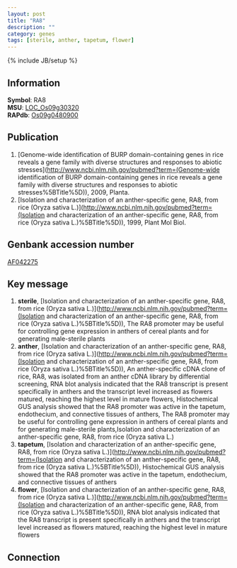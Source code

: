 ```yaml
---
layout: post
title: "RA8"
description: ""
category: genes
tags: [sterile, anther, tapetum, flower]
---
```

{% include JB/setup %}

## Information
__Symbol__: RA8  
__MSU__: [LOC_Os09g30320](http://rice.plantbiology.msu.edu/cgi-bin/ORF_infopage.cgi?orf=LOC_Os09g30320)  
__RAPdb__: [Os09g0480900](http://rapdb.dna.affrc.go.jp/viewer/gbrowse_details/irgsp1?name=Os09g0480900)  

## Publication
1. [Genome-wide identification of BURP domain-containing genes in rice reveals a gene family with diverse structures and responses to abiotic stresses](http://www.ncbi.nlm.nih.gov/pubmed?term=(Genome-wide identification of BURP domain-containing genes in rice reveals a gene family with diverse structures and responses to abiotic stresses%5BTitle%5D)), 2009, Planta.
2. [Isolation and characterization of an anther-specific gene, RA8, from rice (Oryza sativa L.)](http://www.ncbi.nlm.nih.gov/pubmed?term=(Isolation and characterization of an anther-specific gene, RA8, from rice (Oryza sativa L.)%5BTitle%5D)), 1999, Plant Mol Biol.

## Genbank accession number
[AF042275](http://www.ncbi.nlm.nih.gov/nuccore/AF042275)

## Key message
1. __sterile__, [Isolation and characterization of an anther-specific gene, RA8, from rice (Oryza sativa L.)](http://www.ncbi.nlm.nih.gov/pubmed?term=(Isolation and characterization of an anther-specific gene, RA8, from rice (Oryza sativa L.)%5BTitle%5D)),  The RA8 promoter may be useful for controlling gene expression in anthers of cereal plants and for generating male-sterile plants
2. __anther__, [Isolation and characterization of an anther-specific gene, RA8, from rice (Oryza sativa L.)](http://www.ncbi.nlm.nih.gov/pubmed?term=(Isolation and characterization of an anther-specific gene, RA8, from rice (Oryza sativa L.)%5BTitle%5D)), An anther-specific cDNA clone of rice, RA8, was isolated from an anther cDNA library by differential screening, RNA blot analysis indicated that the RA8 transcript is present specifically in anthers and the transcript level increased as flowers matured, reaching the highest level in mature flowers, Histochemical GUS analysis showed that the RA8 promoter was active in the tapetum, endothecium, and connective tissues of anthers, The RA8 promoter may be useful for controlling gene expression in anthers of cereal plants and for generating male-sterile plants,Isolation and characterization of an anther-specific gene, RA8, from rice (Oryza sativa L.)
3. __tapetum__, [Isolation and characterization of an anther-specific gene, RA8, from rice (Oryza sativa L.)](http://www.ncbi.nlm.nih.gov/pubmed?term=(Isolation and characterization of an anther-specific gene, RA8, from rice (Oryza sativa L.)%5BTitle%5D)),  Histochemical GUS analysis showed that the RA8 promoter was active in the tapetum, endothecium, and connective tissues of anthers
4. __flower__, [Isolation and characterization of an anther-specific gene, RA8, from rice (Oryza sativa L.)](http://www.ncbi.nlm.nih.gov/pubmed?term=(Isolation and characterization of an anther-specific gene, RA8, from rice (Oryza sativa L.)%5BTitle%5D)),  RNA blot analysis indicated that the RA8 transcript is present specifically in anthers and the transcript level increased as flowers matured, reaching the highest level in mature flowers

## Connection


